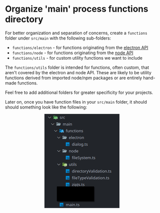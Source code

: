 # Organize 'main' process functions directory
For better organization and separation of concerns, create a `functions` folder under `src/main` with the following sub-folders:
* `functions/electron` - for functions originating from the [electron API](https://www.electronjs.org/docs/latest/api/app)
* `functions/node` - for functions originating from the [node API](https://nodejs.org/docs/latest/api/)
* `functions/utils` - for custom utility functions we want to include

The `functions/utils` folder is intended for functions, often custom, that aren't covered by the electron and node API. These are likely to be utility functions derived from imported node/npm packages or are entirely hand-made functions.

Feel free to add additional folders for greater specificity for your projects.

Later on, once you have function files in your `src/main` folder, it should should something look like the following:
<div style="text-align: center;">

![Working template-electron-forge-vite-react-ts example screenshot](../public/guides/organize-main-function-directory/main_process_function_folders.png "Main function directory and sub-directories")
</div>
